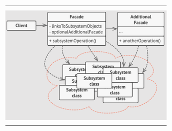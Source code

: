 ***

![Facade UML](https://github.com/muarshad01/CPP_Design_Patterns/blob/main/images/structural/facade.png)

***
